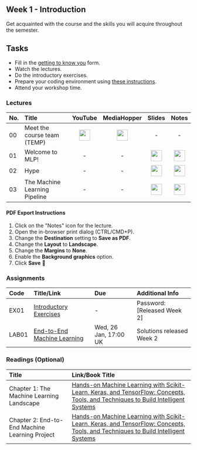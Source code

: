 ## Week 1 - Introduction
Get acquainted with the course and the skills you will acquire throughout the semester.

## Tasks
- Fill in the [getting to know you](example.com) form.
- Watch the lectures.
- Do the introductory exercises.
- Prepare your coding environment using [these instructions](https://mlp-s2-22.github.io/website/pages/setup.html).
- Attend your workshop time.

### Lectures

| No. | Title | YouTube | MediaHopper | Slides | Notes |
|:---|:-----|:-------:|:-----------:|:------:|:------:|
| 00   | Meet the course team (TEMP) | [<img src="https://upload.wikimedia.org/wikipedia/commons/7/75/YouTube_social_white_squircle_%282017%29.svg" width="30"/>](https://youtu.be/lX93oBGaBwQ) | [<img src="https://image.flaticon.com/icons/png/512/711/711245.png" width="30"/>](https://media.ed.ac.uk/media/IDS+-+Meet+the+course+team/1_q82gknap) | - | - |
| 01   | Welcome to MLP! | - | - | [<img src="https://image.flaticon.com/icons/png/512/3497/3497154.png" width="30"/>](https://mlp-s2-22.github.io/slides/week_01/reveal.js/1_Welcome.html) | [<img src="https://image.flaticon.com/icons/png/512/768/768818.png" width="30">](https://mlp-s2-22.github.io/slides/week_01/reveal.js/1_Welcome.html?showNotes=separate-page&print-pdf)  |
| 02   | Hype | - | - | [<img src="https://image.flaticon.com/icons/png/512/3497/3497154.png" width="30"/>](https://mlp-s2-22.github.io/slides/week_01/reveal.js/2_Hype.html) | [<img src="https://image.flaticon.com/icons/png/512/768/768818.png" width="30">](https://mlp-s2-22.github.io/slides/week_01/reveal.js/2_Hype.html?showNotes=separate-page&print-pdf)  |
| 03   | The Machine Learning Pipeline | - | - | [<img src="https://image.flaticon.com/icons/png/512/3497/3497154.png" width="30"/>](https://mlp-s2-22.github.io/slides/week_01/reveal.js/3_Pipeline.html) | [<img src="https://image.flaticon.com/icons/png/512/768/768818.png" width="30">](https://mlp-s2-22.github.io/slides/week_01/reveal.js/3_Pipeline.html?showNotes=separate-page&print-pdf)  |

#### PDF Export Instructions
1. Click on the "Notes" icon for the lecture.
2. Open the in-browser print dialog (CTRL/CMD+P).
3. Change the __Destination__ setting to __Save as PDF__.
4. Change the __Layout__ to __Landscape__.
5. Change the __Margins__ to __None__.
6. Enable the __Background graphics__ option.
7. Click __Save__ 🎉

### Assignments

| Code  | Title/Link                  | Due                   | Additional Info |
|:------|:----------------------------|:----------------------|:----------------|
| EX01  | [Introductory Exercises](https://mlp-s2-22.github.io/exercises/week_1.html)      | - | Password: [Released Week 2]
| LAB01 | [End-to-End Machine Learning](https://github.com/mlp-s2-22?q=w01-workshop&type=&language=&sort=) | Wed, 26 Jan, 17:00 UK | Solutions released Week 2 |

### Readings (Optional)

| Title    | Link/Book Title |
|:--------------|:------------|
| Chapter 1: The Machine Learning Landscape | [Hands-on Machine Learning with Scikit-Learn, Keras, and TensorFlow: Concepts, Tools, and Techniques to Build Intelligent Systems](https://ed.primo.exlibrisgroup.com/permalink/44UOE_INST/1viuo5v/cdi_proquest_ebookcentral_EBC4822582)|
| Chapter 2: End-to-End Machine Learning Project | [Hands-on Machine Learning with Scikit-Learn, Keras, and TensorFlow: Concepts, Tools, and Techniques to Build Intelligent Systems](https://ed.primo.exlibrisgroup.com/permalink/44UOE_INST/1viuo5v/cdi_proquest_ebookcentral_EBC4822582)|
